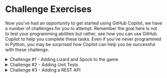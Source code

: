 # Challenge Exercises

Now you've had an opportunity to get started using GitHub Copilot, we have a number of challenges for you to attempt. Remember the goal here is not to test your programming abilities but rather, see how you can use GitHub Copilot to help you complete these tasks. Even if you've never programmed in Python, you may be surprised how Copilot can help you be successful with these challenge.


<details>
<summary>Challenge #1 - Adding Lizard and Spock to the game</summary>

### Adding Lizard and Spock to the game

- Improve the rock paper scissors game by adding Lizard and Spock.
**Extra Kudos** for a terminal interface that provides a list of options with keyboard input.
Eg.
```
$ Choose your option:
1.  Rock
2.  Paper
3.  Scissors
4.  Lizard
5.  Spock
```

<img width="400" alt="Adding Lizard and Spock" src="../assets/Rock Paper Scissors Lizard Spock image.jpg">

</details>

<details>
<summary>Challenge #2 - Adding Unit Tests</summary>

### Adding Unit Tests

- Implement unit tests using pytest or any testing module of your choice.
Try to aim for 100% coverage :)

Business Logic:

<img width="400" alt="Adding Lizard and Spock" src="../assets/Rock Paper Scissors Lizard Spock image.jpg">

</details>

<details>
<summary>Challenge #3 - Adding a REST API</summary>

### Adding a REST API

- Turn it into a REST API
E.g.  sending a POST /rock (or json payload) should return a 200 OK response with the result in the body

</details>

